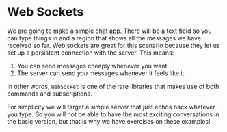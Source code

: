 # Web Sockets

We are going to make a simple chat app. There will be a text field so you can type things in and a region that shows all the messages we have received so far. Web sockets are great for this scenario because they let us set up a persistent connection with the server. This means:

  1. You can send messages cheaply whenever you want.
  2. The server can send *you* messages whenever it feels like it.

In other words, `WebSocket` is one of the rare libraries that makes use of both commands and subscriptions.





For simplicity we will target a simple server that just echos back whatever you type. So you will not be able to have the most exciting conversations in the basic version, but that is why we have exercises on these examples!

